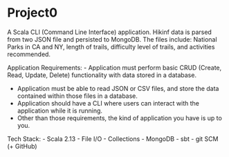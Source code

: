 # Project0

A Scala CLI (Command Line Interface) application. Hikinf data is parsed from two JSON file and persisted to MongoDB. 
The files include: National Parks in CA and NY, length of trails, difficulty level of trails, and activities recommended. 

Application Requirements: - Application must perform basic CRUD (Create, Read, Update, Delete) functionality with data stored in a database. 
- Application must be able to read JSON or CSV files, and store the data contained within those files in a database. 
- Application should have a CLI where users can interact with the application while it is running. 
- Other than those requirements, the kind of application you have is up to you. 

Tech Stack: - Scala 2.13 - File I/O - Collections - MongoDB - sbt - git SCM (+ GitHub)
